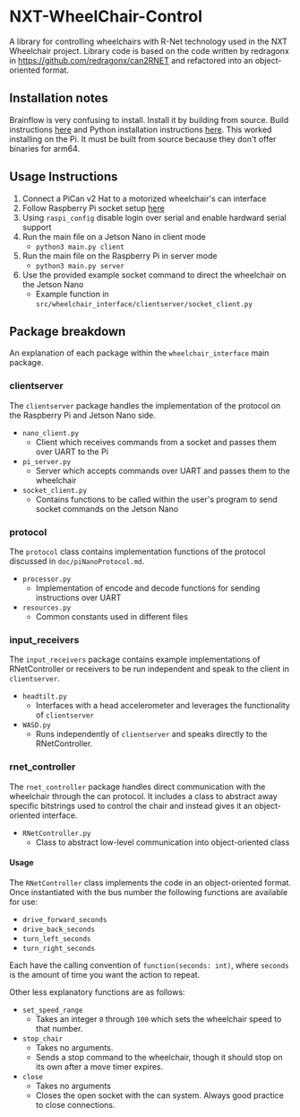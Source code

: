 # NXT-WheelChair-Control
A library for controlling wheelchairs with R-Net technology used in the NXT Wheelchair project. Library code is based on the code written by redragonx in https://github.com/redragonx/can2RNET and refactored into an object-oriented format.

## Installation notes
Brainflow is very confusing to install. Install it by building from source. Build instructions [here](https://brainflow.readthedocs.io/en/stable/BuildBrainFlow.html#compilation-label) and Python installation instructions [here](https://brainflow.readthedocs.io/en/stable/BuildBrainFlow.html). This worked installing on the Pi. It must be built from source because they don't offer binaries for arm64.

## Usage Instructions
1. Connect a PiCan v2 Hat to a motorized wheelchair's can interface
2. Follow Raspberry Pi socket setup [here](https://github.com/redragonx/can2RNET?tab=readme-ov-file#raspberry-pi-setup)
3. Using `raspi_config` disable login over serial and enable hardward serial support
4. Run the main file on a Jetson Nano in client mode
   - `python3 main.py client`
5. Run the main file on the Raspberry Pi in server mode
   - `python3 main.py server`
6. Use the provided example socket command to direct the wheelchair on the Jetson Nano
   - Example function in `src/wheelchair_interface/clientserver/socket_client.py`


## Package breakdown
An explanation of each package within the `wheelchair_interface` main package.

### clientserver
The `clientserver` package handles the implementation of the protocol on the Raspberry Pi and Jetson Nano side.

- `nano_client.py`
  - Client which receives commands from a socket and passes them over UART to the Pi
- `pi_server.py`
  - Server which accepts commands over UART and passes them to the wheelchair
- `socket_client.py`
  - Contains functions to be called within the user's program to send socket commands on the Jetson Nano
### protocol
The `protocol` class contains implementation functions of the protocol discussed in `doc/piNanoProtocol.md`.

- `processor.py`
  - Implementation of encode and decode functions for sending instructions over UART
- `resources.py`
  - Common constants used in different files

### input_receivers
The `input_receivers` package contains example implementations of RNetController or receivers to be run independent and speak to the client in `clientserver`.

- `headtilt.py`
  - Interfaces with a head accelerometer and leverages the functionality of `clientserver`
- `WASD.py`
  - Runs independently of `clientserver` and speaks directly to the RNetController.

### rnet_controller
The `rnet_controller` package handles direct communication with the wheelchair through the can protocol.
It includes a class to abstract away specific bitstrings used to control the chair and instead gives it an object-oriented interface.

- `RNetController.py`
  - Class to abstract low-level communication into object-oriented class

#### Usage
The `RNetController` class implements the code in an object-oriented format. Once instantiated with the bus number the following functions are available for use:
- `drive_forward_seconds`
- `drive_back_seconds`
- `turn_left_seconds`
- `turn_right_seconds`

Each have the calling convention of `function(seconds: int)`, where `seconds` is the amount of time you want the action to repeat.

Other less explanatory functions are as follows:
- `set_speed_range`
  - Takes an integer `0` through `100` which sets the wheelchair speed to that number.
- `stop_chair`
  - Takes no arguments.
  - Sends a stop command to the wheelchair, though it should stop on its own after a move timer expires.
- `close`
  - Takes no arguments
  - Closes the open socket with the can system. Always good practice to close connections.
